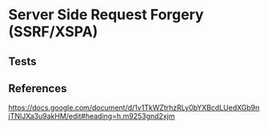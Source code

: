 # Server Side Request Forgery (SSRF/XSPA)

## Tests


## References
https://docs.google.com/document/d/1v1TkWZtrhzRLy0bYXBcdLUedXGb9njTNIJXa3u9akHM/edit#heading=h.m9253gnd2xjm
